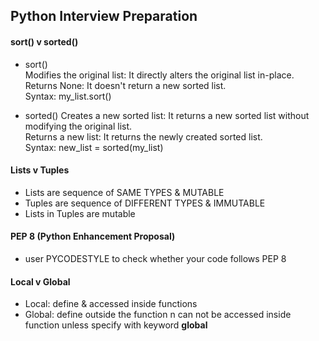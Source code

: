 ## Python Interview Preparation

#### sort() v sorted()

* sort()  
Modifies the original list: It directly alters the original list in-place.  
Returns None: It doesn't return a new sorted list.  
Syntax: my_list.sort()
  
* sorted()
Creates a new sorted list: It returns a new sorted list without modifying the original list.  
Returns a new list: It returns the newly created sorted list.  
Syntax: new_list = sorted(my_list)  

#### Lists v Tuples
* Lists are sequence of SAME TYPES & MUTABLE  
* Tuples are sequence of DIFFERENT TYPES & IMMUTABLE  
* Lists in Tuples are mutable  

#### PEP 8 (Python Enhancement Proposal)
* user PYCODESTYLE to check whether your code follows PEP 8

#### Local v Global
* Local: define & accessed inside functions
* Global: define outside the function n can not be accessed inside function unless specify with keyword **global <var>**

#### 
